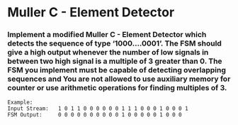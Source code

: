# Muller C - Element Detector

### Implement a modified Muller C - Element Detector which detects the sequence of type ‘1000….0001’. The FSM should give a high output whenever the number of low signals in between two high signal is a multiple of 3 greater than 0. The FSM you implement must be capable of detecting overlapping sequences and You are not allowed to use auxiliary memory for counter or use arithmetic operations for finding multiples of 3.
    Example:
    Input Stream:   1 0 1 1 0 0 0 0 0 0 1 1 1 0 0 0 1 0 0 0 1
    FSM Output:     0 0 0 0 0 0 0 0 0 0 1 0 0 0 0 0 1 0 0 0 